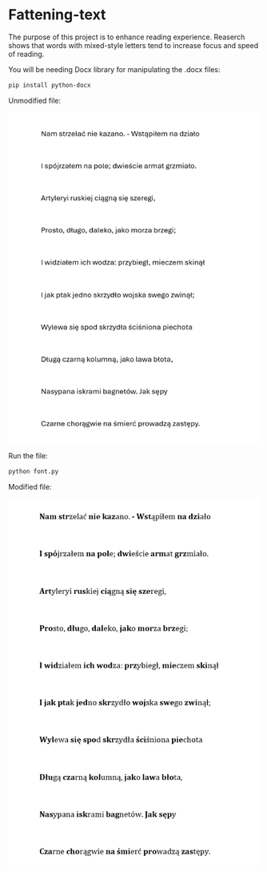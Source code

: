 # Fattening-text

The purpose of this project is to enhance reading experience. Reaserch shows that words with mixed-style letters tend to increase focus and speed of reading.

You will be needing Docx library for manipulating the .docx files:

```bash
pip install python-docx
```

Unmodified file:

![alt text](original.png)

Run the file:

```bash 
python font.py
```

Modified file:

![alt text](modded.png)
